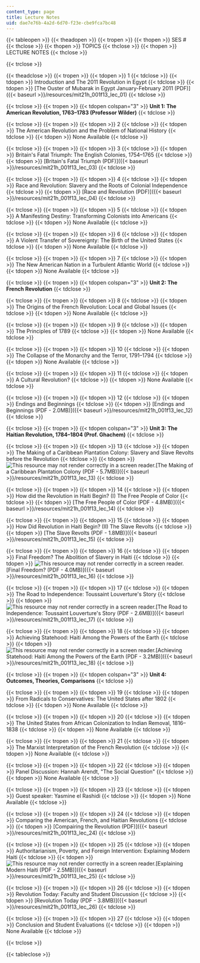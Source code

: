 ```yaml
---
content_type: page
title: Lecture Notes
uid: dae7e76b-4a2d-6d70-f23e-cbe9fca7bc48
---
```


{{< tableopen >}}
{{< theadopen >}}
{{< tropen >}}
{{< thopen >}}
SES #
{{< thclose >}}
{{< thopen >}}
TOPICS
{{< thclose >}}
{{< thopen >}}
LECTURE NOTES
{{< thclose >}}

{{< trclose >}}

{{< theadclose >}}
{{< tropen >}}
{{< tdopen >}}
1
{{< tdclose >}}
{{< tdopen >}}
Introduction and The 2011 Revolution in Egypt
{{< tdclose >}}
{{< tdopen >}}
[The Ouster of Mubarak in Egypt January-February 2011 (PDF)]({{< baseurl >}}/resources/mit21h_001f13_lec_01)
{{< tdclose >}}

{{< trclose >}}
{{< tropen >}}
{{< tdopen colspan="3" >}}
**Unit 1: The American Revolution, 1763–1783 (Professor Wilder)**
{{< tdclose >}}

{{< trclose >}}
{{< tropen >}}
{{< tdopen >}}
2
{{< tdclose >}}
{{< tdopen >}}
The American Revolution and the Problem of National History
{{< tdclose >}}
{{< tdopen >}}
None Available
{{< tdclose >}}

{{< trclose >}}
{{< tropen >}}
{{< tdopen >}}
3
{{< tdclose >}}
{{< tdopen >}}
Britain's Fatal Triumph: The English Colonies, 1754–1765
{{< tdclose >}}
{{< tdopen >}}
[Britain's Fatal Triumph (PDF)]({{< baseurl >}}/resources/mit21h_001f13_lec_03)
{{< tdclose >}}

{{< trclose >}}
{{< tropen >}}
{{< tdopen >}}
4
{{< tdclose >}}
{{< tdopen >}}
Race and Revolution: Slavery and the Roots of Colonial Independence
{{< tdclose >}}
{{< tdopen >}}
[Race and Revolution (PDF)]({{< baseurl >}}/resources/mit21h_001f13_lec_04)
{{< tdclose >}}

{{< trclose >}}
{{< tropen >}}
{{< tdopen >}}
5
{{< tdclose >}}
{{< tdopen >}}
A Manifesting Destiny: Transforming Colonists into Americans
{{< tdclose >}}
{{< tdopen >}}
None Available
{{< tdclose >}}

{{< trclose >}}
{{< tropen >}}
{{< tdopen >}}
6
{{< tdclose >}}
{{< tdopen >}}
A Violent Transfer of Sovereignty: The Birth of the United States
{{< tdclose >}}
{{< tdopen >}}
None Available
{{< tdclose >}}

{{< trclose >}}
{{< tropen >}}
{{< tdopen >}}
7
{{< tdclose >}}
{{< tdopen >}}
The New American Nation in a Turbulent Atlantic World
{{< tdclose >}}
{{< tdopen >}}
None Available
{{< tdclose >}}

{{< trclose >}}
{{< tropen >}}
{{< tdopen colspan="3" >}}
**Unit 2: The French Revolution**
{{< tdclose >}}

{{< trclose >}}
{{< tropen >}}
{{< tdopen >}}
8
{{< tdclose >}}
{{< tdopen >}}
The Origins of the French Revolution: Local and Global Issues
{{< tdclose >}}
{{< tdopen >}}
None Available
{{< tdclose >}}

{{< trclose >}}
{{< tropen >}}
{{< tdopen >}}
9
{{< tdclose >}}
{{< tdopen >}}
The Principles of 1789
{{< tdclose >}}
{{< tdopen >}}
None Available
{{< tdclose >}}

{{< trclose >}}
{{< tropen >}}
{{< tdopen >}}
10
{{< tdclose >}}
{{< tdopen >}}
The Collapse of the Monarchy and the Terror, 1791–1794
{{< tdclose >}}
{{< tdopen >}}
None Available
{{< tdclose >}}

{{< trclose >}}
{{< tropen >}}
{{< tdopen >}}
11
{{< tdclose >}}
{{< tdopen >}}
A Cultural Revolution?
{{< tdclose >}}
{{< tdopen >}}
None Available
{{< tdclose >}}

{{< trclose >}}
{{< tropen >}}
{{< tdopen >}}
12
{{< tdclose >}}
{{< tdopen >}}
Endings and Beginnings
{{< tdclose >}}
{{< tdopen >}}
[Endings and Beginnings (PDF - 2.0MB)]({{< baseurl >}}/resources/mit21h_001f13_lec_12)
{{< tdclose >}}

{{< trclose >}}
{{< tropen >}}
{{< tdopen colspan="3" >}}
**Unit 3: The Haitian Revolution, 1784–1804 (Prof. Ghachem)**
{{< tdclose >}}

{{< trclose >}}
{{< tropen >}}
{{< tdopen >}}
13
{{< tdclose >}}
{{< tdopen >}}
The Making of a Caribbean Plantation Colony: Slavery and Slave Revolts before the Revolution
{{< tdclose >}}
{{< tdopen >}}
![This resource may not render correctly in a screen reader.](/images/inacessible.gif)[The Making of a Caribbean Plantation Colony (PDF - 5.7MB)]({{< baseurl >}}/resources/mit21h_001f13_lec_13)
{{< tdclose >}}

{{< trclose >}}
{{< tropen >}}
{{< tdopen >}}
14
{{< tdclose >}}
{{< tdopen >}}
How did the Revolution in Haiti Begin? (I) The Free People of Color
{{< tdclose >}}
{{< tdopen >}}
[The Free People of Color (PDF - 4.8MB)]({{< baseurl >}}/resources/mit21h_001f13_lec_14)
{{< tdclose >}}

{{< trclose >}}
{{< tropen >}}
{{< tdopen >}}
15
{{< tdclose >}}
{{< tdopen >}}
How Did Revolution in Haiti Begin? (II) The Slave Revolts
{{< tdclose >}}
{{< tdopen >}}
[The Slave Revolts (PDF - 1.8MB)]({{< baseurl >}}/resources/mit21h_001f13_lec_15)
{{< tdclose >}}

{{< trclose >}}
{{< tropen >}}
{{< tdopen >}}
16
{{< tdclose >}}
{{< tdopen >}}
Final Freedom? The Abolition of Slavery in Haiti
{{< tdclose >}}
{{< tdopen >}}
![This resource may not render correctly in a screen reader.](/images/inacessible.gif)[Final Freedom? (PDF - 4.0MB)]({{< baseurl >}}/resources/mit21h_001f13_lec_16)
{{< tdclose >}}

{{< trclose >}}
{{< tropen >}}
{{< tdopen >}}
17
{{< tdclose >}}
{{< tdopen >}}
The Road to Independence: Toussaint Louverture's Story
{{< tdclose >}}
{{< tdopen >}}
![This resource may not render correctly in a screen reader.](/images/inacessible.gif)[The Road to Independence: Toussaint Louverture's Story (PDF - 2.6MB)]({{< baseurl >}}/resources/mit21h_001f13_lec_17)
{{< tdclose >}}

{{< trclose >}}
{{< tropen >}}
{{< tdopen >}}
18
{{< tdclose >}}
{{< tdopen >}}
Achieving Statehood: Haiti Among the Powers of the Earth
{{< tdclose >}}
{{< tdopen >}}
![This resource may not render correctly in a screen reader.](/images/inacessible.gif)[Achieving Statehood: Haiti Among the Powers of the Earth (PDF - 3.2MB)]({{< baseurl >}}/resources/mit21h_001f13_lec_18)
{{< tdclose >}}

{{< trclose >}}
{{< tropen >}}
{{< tdopen colspan="3" >}}
**Unit 4: Outcomes, Theories, Comparisons**
{{< tdclose >}}

{{< trclose >}}
{{< tropen >}}
{{< tdopen >}}
19
{{< tdclose >}}
{{< tdopen >}}
From Radicals to Conservatives: The United States after 1802
{{< tdclose >}}
{{< tdopen >}}
None Available
{{< tdclose >}}

{{< trclose >}}
{{< tropen >}}
{{< tdopen >}}
20
{{< tdclose >}}
{{< tdopen >}}
The United States from African Colonization to Indian Removal, 1816–1838
{{< tdclose >}}
{{< tdopen >}}
None Available
{{< tdclose >}}

{{< trclose >}}
{{< tropen >}}
{{< tdopen >}}
21
{{< tdclose >}}
{{< tdopen >}}
The Marxist Interpretation of the French Revolution
{{< tdclose >}}
{{< tdopen >}}
None Available
{{< tdclose >}}

{{< trclose >}}
{{< tropen >}}
{{< tdopen >}}
22
{{< tdclose >}}
{{< tdopen >}}
Panel Discussion: Hannah Arendt, "The Social Question"
{{< tdclose >}}
{{< tdopen >}}
None Available
{{< tdclose >}}

{{< trclose >}}
{{< tropen >}}
{{< tdopen >}}
23
{{< tdclose >}}
{{< tdopen >}}
Guest speaker: Yasmine el Rashidi
{{< tdclose >}}
{{< tdopen >}}
None Available
{{< tdclose >}}

{{< trclose >}}
{{< tropen >}}
{{< tdopen >}}
24
{{< tdclose >}}
{{< tdopen >}}
Comparing the American, French, and Haitian Revolutions
{{< tdclose >}}
{{< tdopen >}}
[Compairing the Revolution (PDF)]({{< baseurl >}}/resources/mit21h_001f13_lec_24)
{{< tdclose >}}

{{< trclose >}}
{{< tropen >}}
{{< tdopen >}}
25
{{< tdclose >}}
{{< tdopen >}}
Authoritarianism, Poverty, and Foreign Intervention: Explaining Modern Haiti
{{< tdclose >}}
{{< tdopen >}}
![This resource may not render correctly in a screen reader.](/images/inacessible.gif)[Explaining Modern Haiti (PDF - 2.5MB)]({{< baseurl >}}/resources/mit21h_001f13_lec_25)
{{< tdclose >}}

{{< trclose >}}
{{< tropen >}}
{{< tdopen >}}
26
{{< tdclose >}}
{{< tdopen >}}
Revolution Today: Faculty and Student Discussion
{{< tdclose >}}
{{< tdopen >}}
[Revolution Today (PDF - 3.8MB)]({{< baseurl >}}/resources/mit21h_001f13_lec_26)
{{< tdclose >}}

{{< trclose >}}
{{< tropen >}}
{{< tdopen >}}
27
{{< tdclose >}}
{{< tdopen >}}
Conclusion and Student Evaluations
{{< tdclose >}}
{{< tdopen >}}
None Available
{{< tdclose >}}

{{< trclose >}}

{{< tableclose >}}
